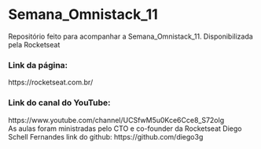 # Semana_Omnistack_11

Repositório feito para acompanhar a Semana_Omnistack_11. Disponibilizada pela Rocketseat

<h3>Link da página:</h3>
https://rocketseat.com.br/

<h3>Link do canal do YouTube:</h3>
https://www.youtube.com/channel/UCSfwM5u0Kce6Cce8_S72olg
<br>
As aulas foram ministradas pelo CTO e co-founder da Rocketseat Diego Schell Fernandes
link do github: https://github.com/diego3g
